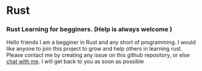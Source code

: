 # Rust
### Rust Learning for begginers. (Help is always welcome )
 
 Hello friends I am a begginer in Rust and any short of programming.
 I would like anyone to join this project to grow and help others in learning rust. Please contact me by creating any issue on this github repository, or else [chat with me]. I will get back to you as soon as possible
 
 [//]: #
 [chat with me]:<https://api.whatsapp.com/send?phone=919974009509&text=Hey!%20I%20would%20like%20to%20contribute%20on%20github.>
